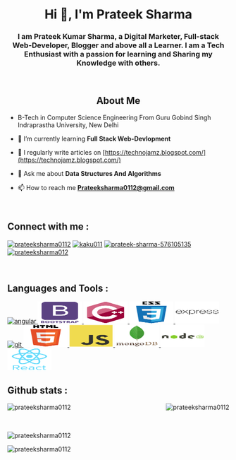 <h1 align="center">Hi 👋, I'm Prateek Sharma</h1>

<h3 align="center">I am Prateek Kumar Sharma, a Digital Marketer, Full-stack Web-Developer, Blogger and above all a Learner. I am a Tech Enthusiast with a passion for learning and Sharing my Knowledge with others.</h3>
<br>

<h2 align="center">About Me</h2>

-  B-Tech in Computer Science Engineering From Guru Gobind Singh Indraprastha University, New Delhi

- 🌱 I’m currently learning **Full Stack Web-Devlopment**

- 📝 I regularly write articles on [https://technojamz.blogspot.com/](https://technojamz.blogspot.com/)

- 💬 Ask me about **Data Structures And Algorithms**

- 📫 How to reach me **Prateeksharma0112@gmail.com**

<br>
<h2 align="left">Connect with me :</h2>
<p align="left">
<a href="https://dev.to/prateeksharma0112" target="_blank"><img align="center" src="https://cdn.jsdelivr.net/npm/simple-icons@3.0.1/icons/dev-dot-to.svg" alt="prateeksharma0112" height="50" width="100" /></a>
<a href="https://twitter.com/kaku011" target="_blank"><img align="center" src="https://raw.githubusercontent.com/rahuldkjain/github-profile-readme-generator/master/src/images/icons/Social/twitter.svg" alt="kaku011" height="50" width="100" /></a>
<a href="https://linkedin.com/in/prateek-sharma-576105135" target="_blank"><img align="center" src="https://raw.githubusercontent.com/rahuldkjain/github-profile-readme-generator/master/src/images/icons/Social/linked-in-alt.svg" alt="prateek-sharma-576105135" height="50" width="100" /></a>
<a href="https://www.hackerrank.com/prateeksharma012" target="_blank"><img align="center" src="https://raw.githubusercontent.com/rahuldkjain/github-profile-readme-generator/master/src/images/icons/Social/hackerrank.svg" alt="prateeksharma012" height="50" width="100" /></a>
</p>
<br>
<h2 align="left">Languages and Tools :</h2>
<p align="left"> 
<a href="https://angular.io" target="_blank"> <img src="https://angular.io/assets/images/logos/angular/angular.svg" alt="angular" width="100" height="50"/> </a> 
<a href="https://getbootstrap.com" target="_blank"> <img src="https://raw.githubusercontent.com/devicons/devicon/master/icons/bootstrap/bootstrap-plain-wordmark.svg" alt="bootstrap" width="100" height="50"/> </a> 
<a href="https://www.w3schools.com/cpp/" target="_blank"> <img src="https://raw.githubusercontent.com/devicons/devicon/master/icons/cplusplus/cplusplus-original.svg" alt="cplusplus" width="100" height="50"/> </a> 
<a href="https://www.w3schools.com/css/" target="_blank"> <img src="https://raw.githubusercontent.com/devicons/devicon/master/icons/css3/css3-original-wordmark.svg" alt="css3" width="100" height="50"/> </a> 
<a href="https://expressjs.com" target="_blank"> <img src="https://raw.githubusercontent.com/devicons/devicon/master/icons/express/express-original-wordmark.svg" alt="express" width="100" height="50"/> </a> 
<a href="https://git-scm.com/" target="_blank"> <img src="https://www.vectorlogo.zone/logos/git-scm/git-scm-icon.svg" alt="git" width="100" height="50"/> </a> <a href="https://www.w3.org/html/" target="_blank"> <img src="https://raw.githubusercontent.com/devicons/devicon/master/icons/html5/html5-original-wordmark.svg" alt="html5" width="100" height="50"/> </a> 
<a href="https://developer.mozilla.org/en-US/docs/Web/JavaScript" target="_blank"> <img src="https://raw.githubusercontent.com/devicons/devicon/master/icons/javascript/javascript-original.svg" alt="javascript" width="100" height="50"/> </a> 
<a href="https://www.mongodb.com/" target="_blank"> <img src="https://raw.githubusercontent.com/devicons/devicon/master/icons/mongodb/mongodb-original-wordmark.svg" alt="mongodb" width="100" height="50"/> </a> 
<a href="https://nodejs.org" target="_blank"> <img src="https://raw.githubusercontent.com/devicons/devicon/master/icons/nodejs/nodejs-original-wordmark.svg" alt="nodejs" width="100" height="50"/> </a> 
<a href="https://reactjs.org/" target="_blank"> <img src="https://raw.githubusercontent.com/devicons/devicon/master/icons/react/react-original-wordmark.svg" alt="react" width="100" height="50"/> </a> 
</p>

<h2 align="left">Github stats :</h2>
<p><img align="right" src="https://github-readme-stats.vercel.app/api/top-langs?username=prateeksharma0112&show_icons=true&locale=en&layout=compact" alt="prateeksharma0112" /></p>

<p>&nbsp;<img align="left" src="https://github-readme-stats.vercel.app/api?username=prateeksharma0112&show_icons=true&locale=en" alt="prateeksharma0112" /></p>

<br>
<p><img align="center" src="https://github-readme-streak-stats.herokuapp.com/?user=prateeksharma0112&" alt="prateeksharma0112" /></p>

<p align="left"> <img src="https://komarev.com/ghpvc/?username=prateeksharma0112&label=Profile%20views&color=0e75b6&style=flat" alt="prateeksharma0112" width="200" height="40"/> </p>

